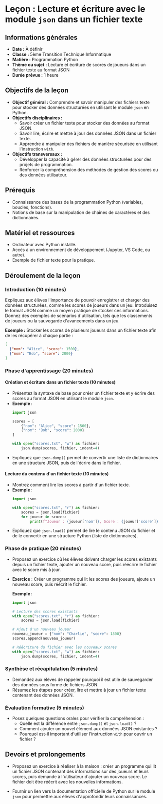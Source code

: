 # Leçon : Lecture et écriture avec le module `json` dans un fichier texte

## Informations générales

- **Date :** À définir
- **Classe :** 5ème Transition Technique Informatique
- **Matière :** Programmation Python
- **Thème ou sujet :** Lecture et écriture de scores de joueurs dans un fichier texte au format JSON
- **Durée prévue :** 1 heure

## Objectifs de la leçon

- **Objectif général :** Comprendre et savoir manipuler des fichiers texte pour stocker des données structurées en utilisant le module `json` en Python.
- **Objectifs disciplinaires :**
  - Savoir créer un fichier texte pour stocker des données au format JSON.
  - Savoir lire, écrire et mettre à jour des données JSON dans un fichier texte.
  - Apprendre à manipuler des fichiers de manière sécurisée en utilisant l'instruction `with`.
- **Objectifs transversaux :**
  - Développer la capacité à gérer des données structurées pour des projets de programmation.
  - Renforcer la compréhension des méthodes de gestion des scores ou des données utilisateur.

## Prérequis

- Connaissance des bases de la programmation Python (variables, boucles, fonctions).
- Notions de base sur la manipulation de chaînes de caractères et des dictionnaires.

## Matériel et ressources

- Ordinateur avec Python installé.
- Accès à un environnement de développement (Jupyter, VS Code, ou autre).
- Exemple de fichier texte pour la pratique.

## Déroulement de la leçon

### Introduction (10 minutes)

Expliquez aux élèves l'importance de pouvoir enregistrer et charger des données structurées, comme les scores de joueurs dans un jeu. Introduisez le format JSON comme un moyen pratique de stocker ces informations. Donnez des exemples de scénarios d'utilisation, tels que les classements de joueurs ou la sauvegarde d'avancements dans un jeu.

**Exemple :** Stocker les scores de plusieurs joueurs dans un fichier texte afin de les récupérer à chaque partie :
```json
[
  {"nom": "Alice", "score": 1500},
  {"nom": "Bob", "score": 2000}
]
```

### Phase d'apprentissage (20 minutes)

#### Création et écriture dans un fichier texte (10 minutes)

- Présentez la syntaxe de base pour créer un fichier texte et y écrire des scores au format JSON en utilisant le module `json`.
- **Exemple :**
  ```python
  import json
  
  scores = [
      {"nom": "Alice", "score": 1500},
      {"nom": "Bob", "score": 2000}
  ]
  
  with open("scores.txt", "w") as fichier:
      json.dump(scores, fichier, indent=4)
  ```
- Expliquez que `json.dump()` permet de convertir une liste de dictionnaires en une structure JSON, puis de l'écrire dans le fichier.

#### Lecture du contenu d'un fichier texte (10 minutes)

- Montrez comment lire les scores à partir d'un fichier texte.
- **Exemple :**
  ```python
  import json
  
  with open("scores.txt", "r") as fichier:
      scores = json.load(fichier)
      for joueur in scores:
          print(f"Joueur : {joueur['nom']}, Score : {joueur['score']}")
  ```
- Expliquez que `json.load()` permet de lire le contenu JSON du fichier et de le convertir en une structure Python (liste de dictionnaires).

### Phase de pratique (20 minutes)

- Proposez un exercice où les élèves doivent charger les scores existants depuis un fichier texte, ajouter un nouveau score, puis réécrire le fichier avec le score mis à jour.
- **Exercice :** Créer un programme qui lit les scores des joueurs, ajoute un nouveau score, puis réécrit le fichier.

  **Exemple :**
  ```python
  import json
  
  # Lecture des scores existants
  with open("scores.txt", "r") as fichier:
      scores = json.load(fichier)
  
  # Ajout d'un nouveau joueur
  nouveau_joueur = {"nom": "Charlie", "score": 1800}
  scores.append(nouveau_joueur)
  
  # Réécriture du fichier avec les nouveaux scores
  with open("scores.txt", "w") as fichier:
      json.dump(scores, fichier, indent=4)
  ```

### Synthèse et récapitulation (5 minutes)

- Demandez aux élèves de rappeler pourquoi il est utile de sauvegarder des données sous forme de fichiers JSON.
- Résumez les étapes pour créer, lire et mettre à jour un fichier texte contenant des données JSON.

### Évaluation formative (5 minutes)

- Posez quelques questions orales pour vérifier la compréhension :
  - Quelle est la différence entre `json.dump()` et `json.load()` ?
  - Comment ajouter un nouvel élément aux données JSON existantes ?
  - Pourquoi est-il important d'utiliser l'instruction `with` pour ouvrir un fichier ?

## Devoirs et prolongements

- Proposez un exercice à réaliser à la maison : créer un programme qui lit un fichier JSON contenant des informations sur des joueurs et leurs scores, puis demande à l'utilisateur d'ajouter un nouveau score. Le fichier doit être réécrit avec les nouvelles informations.

- Fournir un lien vers la documentation officielle de Python sur le module `json` pour permettre aux élèves d'approfondir leurs connaissances.